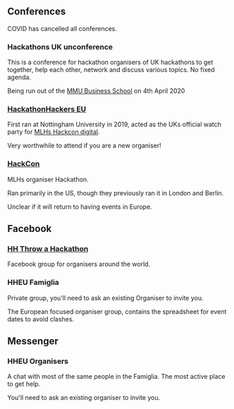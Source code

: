 ## Conferences

COVID has cancelled all conferences.

### Hackathons UK unconference 

This is a conference for hackathon organisers of UK hackathons to get together, help each other, network and discuss various topics. No fixed agenda.

Being run out of the [MMU Business School](https://www.google.com/maps/place/Manchester+Metropolitan+University+Business+School/@53.4709725,-2.2411787,17z/data=!3m1!4b1!4m5!3m4!1s0x487bb1be49ec27dd:0x236f941c8f2d5bba!8m2!3d53.4709725!4d-2.23899) on 4th April 2020

### [HackathonHackers EU](https://hackathonhackers.eu/)

First ran at Nottingham University in 2019, acted as the UKs official watch party for [MLHs Hackcon digital](https://hackcon.mlh.io/events/hackcon-digital/).

Very worthwhile to attend if you are a new organiser!

### [HackCon](https://hackcon.mlh.io/)

MLHs organiser Hackathon.

Ran primarily in the US, though they previously ran it in London and Berlin.

Unclear if it will return to having events in Europe.

## Facebook

### [HH Throw a Hackathon](https://www.facebook.com/groups/259558310909836/)

Facebook group for organisers around the world.

### HHEU Famiglia

Private group, you'll need to ask an existing Organiser to invite you.

The European focused organiser group, contains the spreadsheet for event dates to avoid clashes.

## Messenger

### HHEU Organisers

A chat with most of the same people in the Famiglia. The most active
place to get help.

You'll need to ask an existing organiser to invite you.
